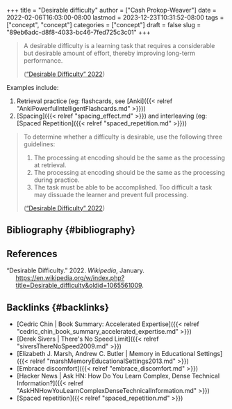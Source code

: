 +++
title = "Desirable difficulty"
author = ["Cash Prokop-Weaver"]
date = 2022-02-06T16:03:00-08:00
lastmod = 2023-12-23T10:31:52-08:00
tags = ["concept", "concept"]
categories = ["concept"]
draft = false
slug = "89eb6adc-d8f8-4033-bc46-7fed725c3c01"
+++

> A desirable difficulty is a learning task that requires a considerable but desirable amount of effort, thereby improving long-term performance.
>
> (<a href="#citeproc_bib_item_1">“Desirable Difficulty” 2022</a>)

Examples include:

1.  Retrieval practice (eg: flashcards, see [Anki]({{< relref "AnkiPowerfulIntelligentFlashcards.md" >}}))
2.  [Spacing]({{< relref "spacing_effect.md" >}}) and interleaving (eg: [Spaced Repetition]({{< relref "spaced_repetition.md" >}}))

> To determine whether a difficulty is desirable, use the following three guidelines:
>
> 1.  The processing at encoding should be the same as the processing at retrieval.
> 2.  The processing at encoding should be the same as the processing during practice.
> 3.  The task must be able to be accomplished. Too difficult a task may dissuade the learner and prevent full processing.
>
> (<a href="#citeproc_bib_item_1">“Desirable Difficulty” 2022</a>)


## Bibliography {#bibliography}

## References

<style>.csl-entry{text-indent: -1.5em; margin-left: 1.5em;}</style><div class="csl-bib-body">
  <div class="csl-entry"><a id="citeproc_bib_item_1"></a>“Desirable Difficulty.” 2022. <i>Wikipedia</i>, January. <a href="https://en.wikipedia.org/w/index.php?title=Desirable_difficulty&oldid=1065561009">https://en.wikipedia.org/w/index.php?title=Desirable_difficulty&#38;oldid=1065561009</a>.</div>
</div>



## Backlinks {#backlinks}

-   [Cedric Chin | Book Summary: Accelerated Expertise]({{< relref "cedric_chin_book_summary_accelerated_expertise.md" >}})
-   [Derek Sivers | There's No Speed Limit]({{< relref "siversThereNoSpeed2009.md" >}})
-   [Elizabeth J. Marsh, Andrew C. Butler | Memory in Educational Settings]({{< relref "marshMemoryEducationalSettings2013.md" >}})
-   [Embrace discomfort]({{< relref "embrace_discomfort.md" >}})
-   [Hacker News | Ask HN: How Do You Learn Complex, Dense Technical Information?]({{< relref "AskHNHowYouLearnComplexDenseTechnicalInformation.md" >}})
-   [Spaced repetition]({{< relref "spaced_repetition.md" >}})
